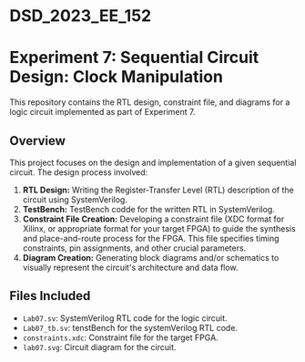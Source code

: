 # DSD_2023_EE_152
# Experiment 7: Sequential Circuit Design: Clock Manipulation


This repository contains the RTL design, constraint file, and diagrams for a logic circuit implemented as part of Experiment 7.

## Overview

This project focuses on the design and implementation of a given sequential circuit. The design process involved:

1. **RTL Design:** Writing the Register-Transfer Level (RTL) description of the circuit using SystemVerilog.
2. **TestBench:** TestBench codde for the written RTL in SystemVerilog.
3. **Constraint File Creation:** Developing a constraint file (XDC format for Xilinx, or appropriate format for your target FPGA) to guide the synthesis and place-and-route process for the FPGA.  This file specifies timing constraints, pin assignments, and other crucial parameters.
4. **Diagram Creation:** Generating block diagrams and/or schematics to visually represent the circuit's architecture and data flow.

## Files Included

*   `Lab07.sv`: SystemVerilog RTL code for the logic circuit.
*   `Lab07_tb.sv`: tenstBench for the systemVerilog RTL code.
*   `constraints.xdc`: Constraint file for the target FPGA.
*   `lab07.svg`: Circuit diagram for the circuit.
